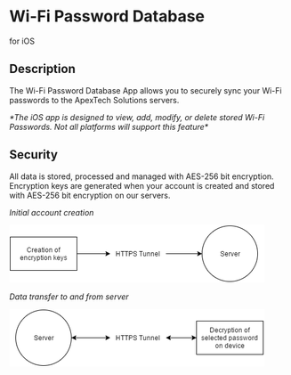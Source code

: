 Wi-Fi Password Database
=======================

for iOS

Description
-----------

The Wi-Fi Password Database App allows you to securely sync your Wi-Fi passwords
to the ApexTech Solutions servers.

_\*The iOS app is designed to view, add, modify, or delete stored Wi-Fi Passwords. Not all platforms will support this feature\*_

Security
--------

All data is stored, processed and managed with AES-256 bit encryption.
Encryption keys are generated when your account is created and stored with
AES-256 bit encryption on our servers.

*Initial account creation*

![](media/acct_create.png)

*Data transfer to and from server*

![](media/data_txrx.png)
